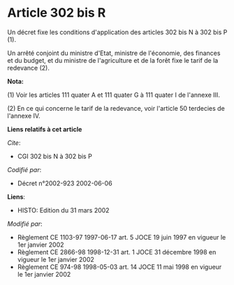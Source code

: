 # Article 302 bis R

Un décret fixe les conditions d'application des articles 302 bis N à 302 bis P (1).

Un arrêté conjoint du ministre d'Etat, ministre de l'économie, des finances et du budget, et du ministre de l'agriculture et
de la forêt fixe le tarif de la redevance (2).

**Nota:**

(1) Voir les articles 111 quater A et 111 quater G à 111 quater I de l'annexe III.

(2) En ce qui concerne le tarif de la redevance, voir l'article 50 terdecies de l'annexe IV.

**Liens relatifs à cet article**

_Cite_:

  - CGI 302 bis N à 302 bis P

_Codifié par_:

  - Décret n°2002-923 2002-06-06

**Liens**:

  - HISTO: Edition du 31 mars 2002

_Modifié par_:

  - Règlement CE 1103-97 1997-06-17 art. 5 JOCE 19 juin 1997 en vigueur le 1er janvier 2002
  - Règlement CE 2866-98 1998-12-31 art. 1 JOCE 31 décembre 1998 en vigueur le 1er janvier 2002
  - Règlement CE 974-98 1998-05-03 art. 14 JOCE 11 mai 1998 en vigueur le 1er janvier 2002
